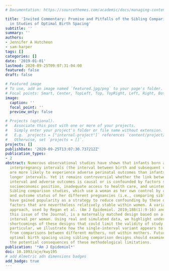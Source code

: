 ```yaml
---
# Documentation: https://sourcethemes.com/academic/docs/managing-content/

title: 'Invited Commentary: Promise and Pitfalls of the Sibling Comparison Design
  in Studies of Optimal Birth Spacing'
subtitle: ''
summary: ''
authors:
- Jennifer A Hutcheon
- sam-harper
tags: []
categories: []
date: '2019-01-01'
lastmod: 2020-09-25T09:07:31-04:00
featured: false
draft: false

# Featured image
# To use, add an image named `featured.jpg/png` to your page's folder.
# Focal points: Smart, Center, TopLeft, Top, TopRight, Left, Right, BottomLeft, Bottom, BottomRight.
image:
  caption: ''
  focal_point: ''
  preview_only: false

# Projects (optional).
#   Associate this post with one or more of your projects.
#   Simply enter your project's folder or file name without extension.
#   E.g. `projects = ["internal-project"]` references `content/project/deep-learning/index.md`.
#   Otherwise, set `projects = []`.
projects: []
publishDate: '2020-09-25T13:07:30.737212Z'
publication_types:
- 2
abstract: Numerous observational studies have shown that infants born after short
  interpregnancy intervals (the interval between birth and subsequent conception)
  are more likely to experience adverse perinatal outcomes than infants born following
  longer intervals. Yet it remains controversial whether the link between short interpregnancy
  interval and adverse outcomes is causal or is confounded by factors such as low
  socioeconomic position, inadequate access to health care, and unintended pregnancy.
  Sibling comparison studies, which use a woman as her own control by comparing exposure
  and outcome status of her different pregnancies (i.e., comparing sibling offspring),
  have gained popularity as a strategy to reduce confounding by these difficult-to-measure
  factors that are nevertheless relatively stable within women. A variant of this
  approach, used by Regan et al. (Am J Epidemiol. 2019;188(1):9-16) and reported in
  this issue of the Journal, is a maternally matched design based on a single interpregnancy
  interval per woman. Using real and simulated data, we highlight underappreciated
  shortcomings of these designs that could limit the validity of study findings. In
  particular, we illustrate how the single-interval variant appears to derive estimates
  from comparisons between different mothers, not within mothers. Future studies of
  optimal birth spacing using sibling comparison designs should examine in detail
  the potential consequences of these methodological limitations.
publication: '*Am J Epidemiol*'
doi: 10.1093/aje/kwy195
# add Almetric adn dimensions badges
add_badge: true
---
```

